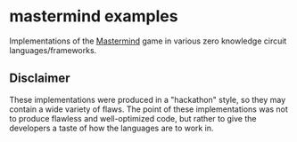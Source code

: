 # mastermind examples

Implementations of the [Mastermind](https://en.wikipedia.org/wiki/Mastermind_(board_game))
game in various zero knowledge circuit languages/frameworks.

## Disclaimer

These implementations were produced in a "hackathon" style, so they may contain a wide variety of flaws.
The point of these implementations was not to produce flawless and well-optimized code, but rather to
give the developers a taste of how the languages are to work in.
